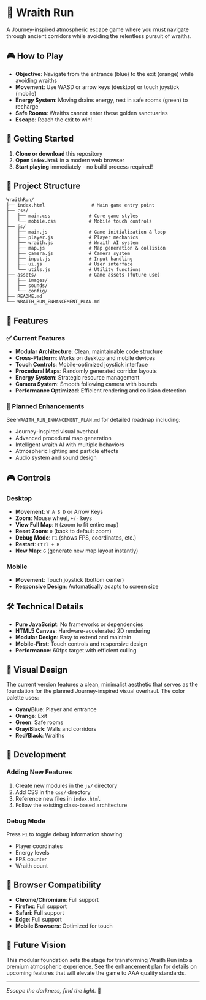 # 🌟 Wraith Run

A Journey-inspired atmospheric escape game where you must navigate through ancient corridors while avoiding the relentless pursuit of wraiths.

## 🎮 How to Play

- **Objective**: Navigate from the entrance (blue) to the exit (orange) while avoiding wraiths
- **Movement**: Use WASD or arrow keys (desktop) or touch joystick (mobile)
- **Energy System**: Moving drains energy, rest in safe rooms (green) to recharge
- **Safe Rooms**: Wraiths cannot enter these golden sanctuaries
- **Escape**: Reach the exit to win!

## 🚀 Getting Started

1. **Clone or download** this repository
2. **Open `index.html`** in a modern web browser
3. **Start playing** immediately - no build process required!

## 📁 Project Structure

```
WraithRun/
├── index.html                 # Main game entry point
├── css/
│   ├── main.css              # Core game styles
│   └── mobile.css            # Mobile touch controls
├── js/
│   ├── main.js               # Game initialization & loop
│   ├── player.js             # Player mechanics
│   ├── wraith.js             # Wraith AI system
│   ├── map.js                # Map generation & collision
│   ├── camera.js             # Camera system
│   ├── input.js              # Input handling
│   ├── ui.js                 # User interface
│   └── utils.js              # Utility functions
├── assets/                   # Game assets (future use)
│   ├── images/
│   ├── sounds/
│   └── config/
├── README.md
└── WRAITH_RUN_ENHANCEMENT_PLAN.md
```

## 🎯 Features

### ✅ Current Features
- **Modular Architecture**: Clean, maintainable code structure
- **Cross-Platform**: Works on desktop and mobile devices
- **Touch Controls**: Mobile-optimized joystick interface
- **Procedural Maps**: Randomly generated corridor layouts
- **Energy System**: Strategic resource management
- **Camera System**: Smooth following camera with bounds
- **Performance Optimized**: Efficient rendering and collision detection

### 🚧 Planned Enhancements
See `WRAITH_RUN_ENHANCEMENT_PLAN.md` for detailed roadmap including:
- Journey-inspired visual overhaul
- Advanced procedural map generation
- Intelligent wraith AI with multiple behaviors
- Atmospheric lighting and particle effects
- Audio system and sound design

## 🎮 Controls

### Desktop
- **Movement**: `W A S D` or Arrow Keys
- **Zoom**: Mouse wheel, `+/-` keys
- **View Full Map**: `M` (zoom to fit entire map)
- **Reset Zoom**: `0` (back to default zoom)
- **Debug Mode**: `F1` (shows FPS, coordinates, etc.)
- **Restart**: `Ctrl + R`
- **New Map**: `G` (generate new map layout instantly)

### Mobile
- **Movement**: Touch joystick (bottom center)
- **Responsive Design**: Automatically adapts to screen size

## 🛠️ Technical Details

- **Pure JavaScript**: No frameworks or dependencies
- **HTML5 Canvas**: Hardware-accelerated 2D rendering
- **Modular Design**: Easy to extend and maintain
- **Mobile-First**: Touch controls and responsive design
- **Performance**: 60fps target with efficient culling

## 🎨 Visual Design

The current version features a clean, minimalist aesthetic that serves as the foundation for the planned Journey-inspired visual overhaul. The color palette uses:
- **Cyan/Blue**: Player and entrance
- **Orange**: Exit
- **Green**: Safe rooms
- **Gray/Black**: Walls and corridors
- **Red/Black**: Wraiths

## 🔧 Development

### Adding New Features
1. Create new modules in the `js/` directory
2. Add CSS in the `css/` directory
3. Reference new files in `index.html`
4. Follow the existing class-based architecture

### Debug Mode
Press `F1` to toggle debug information showing:
- Player coordinates
- Energy levels
- FPS counter
- Wraith count

## 📱 Browser Compatibility

- **Chrome/Chromium**: Full support
- **Firefox**: Full support
- **Safari**: Full support
- **Edge**: Full support
- **Mobile Browsers**: Optimized for touch

## 🎯 Future Vision

This modular foundation sets the stage for transforming Wraith Run into a premium atmospheric experience. See the enhancement plan for details on upcoming features that will elevate the game to AAA quality standards.

---

*Escape the darkness, find the light.* 🌟 